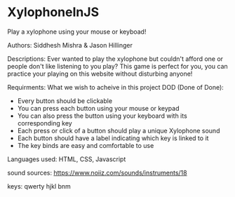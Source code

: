 # XylophoneInJS
Play a xylophone using your mouse or keyboad!

Authors: Siddhesh Mishra & Jason Hillinger

Descriptions:
Ever wanted to play the xylophone but couldn't afford one or people don't like listening to you play?
This game is perfect for you, you can practice your playing on this website without disturbing anyone!

Requirments: What we wish to acheive in this project
DOD (Done of Done):
- Every button should be clickable
- You can press each button using your mouse or keypad
- You can also press the button using your keyboard with its corresponding key
- Each press or click of a button should play a unique Xylophone sound
- Each button should have a label indicating which key is linked to it
- The key binds are easy and comfortable to use

Languages used: 
HTML, CSS, Javascript


sound sources:
https://www.noiiz.com/sounds/instruments/18

keys: qwerty hjkl bnm